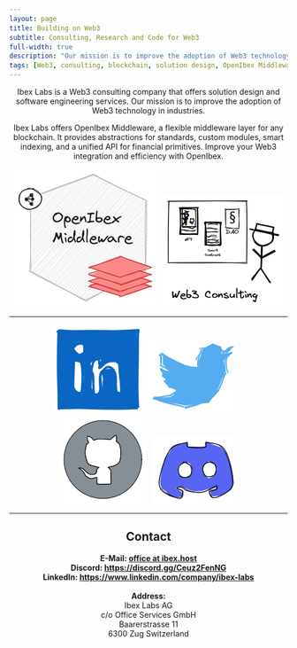```yaml
---
layout: page
title: Building on Web3
subtitle: Consulting, Research and Code for Web3
full-width: true
description: "Our mission is to improve the adoption of Web3 technology in industry and commerce. Our OpenIbex Middleware, a flexible middleware layer for integrating Web3 technology into your business processes."
tags: [Web3, consulting, blockchain, solution design, OpenIbex Middleware, Token, ethereum, application, software engineering]
---
```

<p align="center">
Ibex Labs is a Web3 consulting company that offers solution design and software engineering services. Our mission is to improve the adoption of Web3 technology in industries.
</p>
<p align="center">
Ibex Labs offers OpenIbex Middleware, a flexible middleware layer for any blockchain. It provides abstractions for standards, custom modules, smart indexing, and a unified API for financial primitives. Improve your Web3 integration and efficiency with OpenIbex.
</p>
<p align="center">
<a href="https://open.ibex.host"><img alt="OpenIbex Middleware" src="assets/img/openibex-logo.png"/></a> &nbsp; <a href="https://www.ibex.host/assets/files/Ibex_Labs_Web3_Consulting.pdf"><img alt="Ibex Web3 Consulting" src="assets/img/web3-consulting-logo.png"/></a>
</p>
<hr/>
<p align="center">
<a href="https://www.linkedin.com/company/ibex-labs"><img alt="Crypto reads on Linkedin" src="assets/img/linkedin.png"/></a> &nbsp; <a href="https://twitter.com/ibex_technology"><img alt="Ibex Web3 News" src="assets/img/twitter.png"/></a> &nbsp; <a href="https://github.com/ibex-technology"><img alt="Crypto Solutions on GitHub" src="assets/img/github.png"/></a> &nbsp; <a href="https://discord.gg/Ceuz2FenNG"><img alt="Connect" src="assets/img/discord.png"/></a>
</p>

<hr/>
<h2 align="center">Contact</h2>
<p align="center">
<strong>E-Mail: <a href="mailto:office@ibex.host">office at ibex.host</a></strong><br/>
<strong>Discord: <a href="https://discord.gg/Ceuz2FenNG">https://discord.gg/Ceuz2FenNG</a></strong><br/>
<strong>LinkedIn: <a href="https://www.linkedin.com/company/ibex-labs">https://www.linkedin.com/company/ibex-labs</a></strong><br/>
<br/>
<strong>Address:</strong><br/>
Ibex Labs AG<br/>
c/o Office Services GmbH<br/>
Baarerstrasse 11<br/>
6300 Zug
Switzerland
</p>
